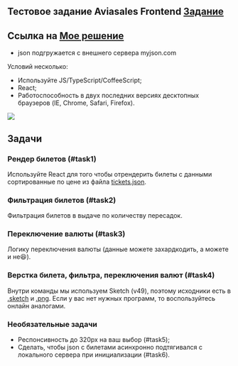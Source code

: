 ## Тестовое задание Aviasales Frontend [Задание](https://github.com/KosyanMedia/test-tasks/tree/master/aviasales)

## Ссылка на [Мое решение](https://ratmirslv.github.io)

- json подгружается с внешнего сервера myjson.com

Условий несколько:
- Используйте JS/TypeScript/CoffeeScript;
- React;
- Работоспособность в двух последних версиях десктопных браузеров (IE, Chrome, Safari, Firefox).

![](https://github.com/KosyanMedia/test-tasks/blob/master/aviasales/search_preview.png?raw=true "")

## Задачи
### Рендер билетов (#task1)
Используйте React для того чтобы отрендерить билеты с данными сортированные по цене из файла [tickets.json](./tickets.json).

### Фильтрация билетов (#task2)
Фильтрация билетов в выдаче по количеству пересадок.

### Переключение валюты (#task3)
Логику переключения валюты (данные можете захардкодить, а можете и не😆).

### Верстка билета, фильтра, переключения валют (#task4)
Внутри команды мы используем Sketch (v49), поэтому исходники есть в [.sketch](./search.sketch) и [.png](./search.png). Если у вас нет нужных программ, то воспользуйтесь онлайн аналогами.

### Необязательные задачи
* Респонсивность до 320px на ваш выбор (#task5);
* Сделать, чтобы json с билетами асинхронно подтягивался с локального сервера при инициализации (#task6).
